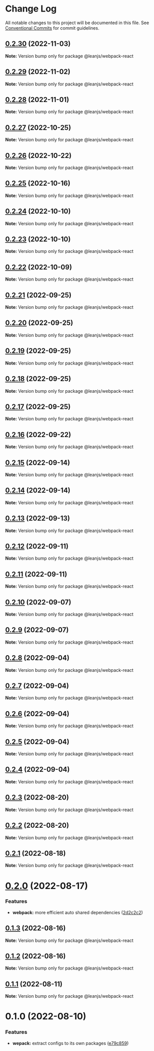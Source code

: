 # Change Log

All notable changes to this project will be documented in this file.
See [Conventional Commits](https://conventionalcommits.org) for commit guidelines.

## [0.2.30](https://github.com/leanjs/leanjs/compare/@leanjs/webpack-react@0.2.29...@leanjs/webpack-react@0.2.30) (2022-11-03)

**Note:** Version bump only for package @leanjs/webpack-react

## [0.2.29](https://github.com/leanjs/leanjs/compare/@leanjs/webpack-react@0.2.28...@leanjs/webpack-react@0.2.29) (2022-11-02)

**Note:** Version bump only for package @leanjs/webpack-react

## [0.2.28](https://github.com/leanjs/leanjs/compare/@leanjs/webpack-react@0.2.27...@leanjs/webpack-react@0.2.28) (2022-11-01)

**Note:** Version bump only for package @leanjs/webpack-react

## [0.2.27](https://github.com/leanjs/leanjs/compare/@leanjs/webpack-react@0.2.26...@leanjs/webpack-react@0.2.27) (2022-10-25)

**Note:** Version bump only for package @leanjs/webpack-react

## [0.2.26](https://github.com/leanjs/leanjs/compare/@leanjs/webpack-react@0.2.25...@leanjs/webpack-react@0.2.26) (2022-10-22)

**Note:** Version bump only for package @leanjs/webpack-react

## [0.2.25](https://github.com/leanjs/leanjs/compare/@leanjs/webpack-react@0.2.24...@leanjs/webpack-react@0.2.25) (2022-10-16)

**Note:** Version bump only for package @leanjs/webpack-react

## [0.2.24](https://github.com/leanjs/leanjs/compare/@leanjs/webpack-react@0.2.23...@leanjs/webpack-react@0.2.24) (2022-10-10)

**Note:** Version bump only for package @leanjs/webpack-react

## [0.2.23](https://github.com/leanjs/leanjs/compare/@leanjs/webpack-react@0.2.22...@leanjs/webpack-react@0.2.23) (2022-10-10)

**Note:** Version bump only for package @leanjs/webpack-react

## [0.2.22](https://github.com/leanjs/leanjs/compare/@leanjs/webpack-react@0.2.21...@leanjs/webpack-react@0.2.22) (2022-10-09)

**Note:** Version bump only for package @leanjs/webpack-react

## [0.2.21](https://github.com/leanjs/leanjs/compare/@leanjs/webpack-react@0.2.20...@leanjs/webpack-react@0.2.21) (2022-09-25)

**Note:** Version bump only for package @leanjs/webpack-react

## [0.2.20](https://github.com/leanjs/leanjs/compare/@leanjs/webpack-react@0.2.19...@leanjs/webpack-react@0.2.20) (2022-09-25)

**Note:** Version bump only for package @leanjs/webpack-react

## [0.2.19](https://github.com/leanjs/leanjs/compare/@leanjs/webpack-react@0.2.18...@leanjs/webpack-react@0.2.19) (2022-09-25)

**Note:** Version bump only for package @leanjs/webpack-react

## [0.2.18](https://github.com/leanjs/leanjs/compare/@leanjs/webpack-react@0.2.17...@leanjs/webpack-react@0.2.18) (2022-09-25)

**Note:** Version bump only for package @leanjs/webpack-react

## [0.2.17](https://github.com/leanjs/leanjs/compare/@leanjs/webpack-react@0.2.16...@leanjs/webpack-react@0.2.17) (2022-09-25)

**Note:** Version bump only for package @leanjs/webpack-react

## [0.2.16](https://github.com/leanjs/leanjs/compare/@leanjs/webpack-react@0.2.15...@leanjs/webpack-react@0.2.16) (2022-09-22)

**Note:** Version bump only for package @leanjs/webpack-react

## [0.2.15](https://github.com/leanjs/leanjs/compare/@leanjs/webpack-react@0.2.14...@leanjs/webpack-react@0.2.15) (2022-09-14)

**Note:** Version bump only for package @leanjs/webpack-react

## [0.2.14](https://github.com/leanjs/leanjs/compare/@leanjs/webpack-react@0.2.13...@leanjs/webpack-react@0.2.14) (2022-09-14)

**Note:** Version bump only for package @leanjs/webpack-react

## [0.2.13](https://github.com/leanjs/leanjs/compare/@leanjs/webpack-react@0.2.12...@leanjs/webpack-react@0.2.13) (2022-09-13)

**Note:** Version bump only for package @leanjs/webpack-react

## [0.2.12](https://github.com/leanjs/leanjs/compare/@leanjs/webpack-react@0.2.11...@leanjs/webpack-react@0.2.12) (2022-09-11)

**Note:** Version bump only for package @leanjs/webpack-react

## [0.2.11](https://github.com/leanjs/leanjs/compare/@leanjs/webpack-react@0.2.10...@leanjs/webpack-react@0.2.11) (2022-09-11)

**Note:** Version bump only for package @leanjs/webpack-react

## [0.2.10](https://github.com/leanjs/leanjs/compare/@leanjs/webpack-react@0.2.9...@leanjs/webpack-react@0.2.10) (2022-09-07)

**Note:** Version bump only for package @leanjs/webpack-react

## [0.2.9](https://github.com/leanjs/leanjs/compare/@leanjs/webpack-react@0.2.8...@leanjs/webpack-react@0.2.9) (2022-09-07)

**Note:** Version bump only for package @leanjs/webpack-react

## [0.2.8](https://github.com/leanjs/leanjs/compare/@leanjs/webpack-react@0.2.7...@leanjs/webpack-react@0.2.8) (2022-09-04)

**Note:** Version bump only for package @leanjs/webpack-react

## [0.2.7](https://github.com/leanjs/leanjs/compare/@leanjs/webpack-react@0.2.6...@leanjs/webpack-react@0.2.7) (2022-09-04)

**Note:** Version bump only for package @leanjs/webpack-react

## [0.2.6](https://github.com/leanjs/leanjs/compare/@leanjs/webpack-react@0.2.5...@leanjs/webpack-react@0.2.6) (2022-09-04)

**Note:** Version bump only for package @leanjs/webpack-react

## [0.2.5](https://github.com/leanjs/leanjs/compare/@leanjs/webpack-react@0.2.4...@leanjs/webpack-react@0.2.5) (2022-09-04)

**Note:** Version bump only for package @leanjs/webpack-react

## [0.2.4](https://github.com/leanjs/leanjs/compare/@leanjs/webpack-react@0.2.3...@leanjs/webpack-react@0.2.4) (2022-09-04)

**Note:** Version bump only for package @leanjs/webpack-react

## [0.2.3](https://github.com/leanjs/leanjs/compare/@leanjs/webpack-react@0.2.2...@leanjs/webpack-react@0.2.3) (2022-08-20)

**Note:** Version bump only for package @leanjs/webpack-react

## [0.2.2](https://github.com/leanjs/leanjs/compare/@leanjs/webpack-react@0.2.1...@leanjs/webpack-react@0.2.2) (2022-08-20)

**Note:** Version bump only for package @leanjs/webpack-react

## [0.2.1](https://github.com/leanjs/leanjs/compare/@leanjs/webpack-react@0.2.0...@leanjs/webpack-react@0.2.1) (2022-08-18)

**Note:** Version bump only for package @leanjs/webpack-react

# [0.2.0](https://github.com/leanjs/leanjs/compare/@leanjs/webpack-react@0.1.3...@leanjs/webpack-react@0.2.0) (2022-08-17)

### Features

- **webpack:** more efficient auto shared dependencies ([2d2c2c2](https://github.com/leanjs/leanjs/commit/2d2c2c2f6e83431fc010d19c51ca6cf9c1e8e0fe))

## [0.1.3](https://github.com/leanjs/leanjs/compare/@leanjs/webpack-react@0.1.2...@leanjs/webpack-react@0.1.3) (2022-08-16)

**Note:** Version bump only for package @leanjs/webpack-react

## [0.1.2](https://github.com/leanjs/leanjs/compare/@leanjs/webpack-react@0.1.1...@leanjs/webpack-react@0.1.2) (2022-08-16)

**Note:** Version bump only for package @leanjs/webpack-react

## [0.1.1](https://github.com/leanjs/leanjs/compare/@leanjs/webpack-react@0.1.0...@leanjs/webpack-react@0.1.1) (2022-08-11)

**Note:** Version bump only for package @leanjs/webpack-react

# 0.1.0 (2022-08-10)

### Features

- **wepack:** extract configs to its own packages ([e79c859](https://github.com/leanjs/leanjs/commit/e79c859371cb3bfe779eef21bbe3d55874dc2098))
